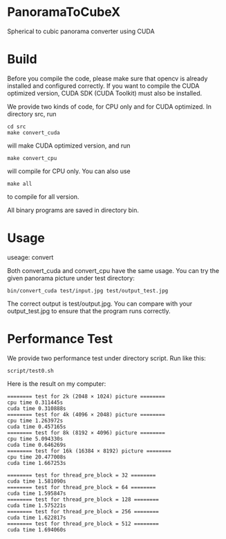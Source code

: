 # PanoramaToCubeX
Spherical to cubic panorama converter using CUDA

# Build

Before you compile the code, please make sure that opencv is already installed and configured correctly. If you want to compile the CUDA optimized version, CUDA SDK (CUDA Toolkit) must also be installed.

We provide two kinds of code, for CPU only and for CUDA optimized. In directory src, run

```
cd src
make convert_cuda
```

will make CUDA optimized version, and run

```
make convert_cpu
```

will compile for CPU only. You can also use

```
make all
```

to compile for all version.

All binary programs are saved in directory bin.

# Usage

useage: convert <inimagefile> <outimagefile>

Both convert_cuda and convert_cpu have the same usage. You can try the given panorama picture under test directory:

```
bin/convert_cuda test/input.jpg test/output_test.jpg
```

The correct output is test/output.jpg. You can compare with your output_test.jpg to ensure that the program runs correctly.

# Performance Test

We provide two performance test under directory script. Run like this:

```
script/test0.sh
```

Here is the result on my computer:

```
======== test for 2k (2048 × 1024) picture ========
cpu time 0.311445s
cuda time 0.310888s
======== test for 4k (4096 × 2048) picture ========
cpu time 1.263972s
cuda time 0.457165s
======== test for 8k (8192 × 4096) picture ========
cpu time 5.094330s
cuda time 0.646269s
======== test for 16k (16384 × 8192) picture ========
cpu time 20.477008s
cuda time 1.667253s
```

```
======== test for thread_pre_block = 32 ========
cuda time 1.581090s
======== test for thread_pre_block = 64 ========
cuda time 1.595847s
======== test for thread_pre_block = 128 ========
cuda time 1.575221s
======== test for thread_pre_block = 256 ========
cuda time 1.622817s
======== test for thread_pre_block = 512 ========
cuda time 1.694060s
```
